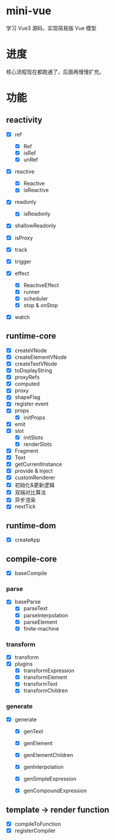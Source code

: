 # mini-vue
 学习 Vue3 源码，实现简易版 Vue 模型

# 进度
核心流程现在都跑通了，后面再慢慢扩充。

# 功能
## reactivity
- [x] ref
  - [x] Ref
  - [x] isRef
  - [x] unRef

- [x] reactive
  - [x] Reactive
  - [x] isReactive

- [x] readonly
  - [x] isReadonly

- [x] shallowReadonly
- [x] isProxy
- [x] track
- [x] trigger
- [x] effect
  - [x] ReactiveEffect
  - [x] runner
  - [x] scheduler
  - [x] stop & onStop
  
- [x] watch


## runtime-core

- [x] createVNode
- [x] createElementVNode
- [x] createTextVNode
- [x] toDisplayString
- [x] proxyRefs
- [x] computed
- [x] proxy
- [x] shapeFlag
- [x] register event
- [x] props
  - [x] initProps
- [x] emit
- [x] slot
  - [x] initSlots
  - [x] renderSlots
- [x] Fragment
- [x] Text
- [x] getCurrentInstance
- [x] provide & inject
- [x] customRenderer
- [x] 初始化&更新逻辑
- [x] 双端对比算法
- [x] 异步渲染
- [x] nextTick

## runtime-dom

- [x] createApp

## compile-core

- [x] baseCompile

### parse

- [x] baseParse
  - [x] parseText
  - [x] parseInterpolation
  - [x] parseElement
  - [x] finite-machine

### transform

- [x] transform
- [x] plugins
  - [x] transformExpression
  - [x] transformElement
  - [x] transformText
  - [x] transformChildren

### generate

- [x] generate
  - [x] genText
  - [x] genElement
  - [x] genElementChildren
  - [x] genInterpolation
  - [x] genSimpleExpression
  - [x] genCompoundExpression



## template -> render function

- [x] compileToFunction
- [x] registerCompiler